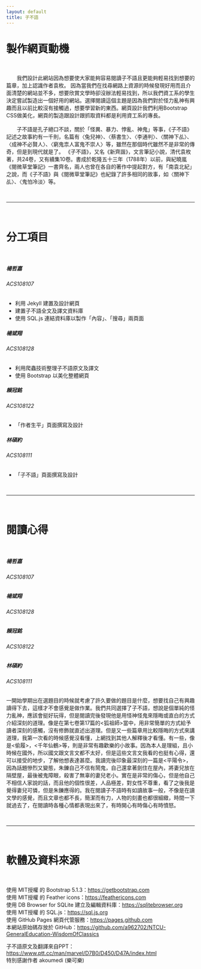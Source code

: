 ```yaml
---
layout: default
title: 子不語
---
```


<div class="container">
    <div>
        <h1 class="text-center">製作網頁動機</h1>
        <br>
        <p>&ensp;&ensp;&ensp;&ensp;我們設計此網站因為想要使大家能夠容易閱讀子不語且更能夠輕易找到想要的篇章，加上認識作者袁枚。
            因為當我們在找尋網路上資源的時候發現好用而且介面清楚的網站並不多，想要欣賞文學時卻沒辦法輕易找到，所以我們資工系的學生決定嘗試製造出一個好用的網站。選擇閱讀這個主題是因為我們對於怪力亂神有興趣而且以前比較沒有接觸過，想要學習新的東西。網頁設計我們利用Bootstrap
            CSS做美化，網頁的製造跟設計跟抓取資料都是利用資工系的專長。
            <br>
            <br>&ensp;&ensp;&ensp;&ensp;子不語是孔子絕口不談，關於「怪異、暴力、悖亂、神鬼」等事，《子不語》記述之故事約有一千則，名篇有〈兔兒神〉、〈蔡書生〉、〈李通判〉、〈關神下乩〉、〈成神不必賢人〉、〈窮鬼祟人富鬼不崇人〉等，雖然在那個時代雖然不是非常的傳奇，但是到現代就是了。
            《子不語》，又名《新齊諧》，文言筆記小說，清代袁枚著，共24卷，又有續集10卷。書成於乾隆五十三年（1788年）以前，與紀曉嵐《閱微草堂筆記》一書齊名，兩人也曾在各自的著作中提起對方，有「南袁北紀」之說，而《子不語》與《閱微草堂筆記》也紀錄了許多相同的故事，如〈關神下乩〉、〈鬼怕冷淡〉等。
        </p>
        <br>
        <hr>
        <br>
        <h1 class="text-center">分工項目</h1>
        <br>
        <div class="card-group">
            <div class="card">
                <div class="card-body">
                <h5 class="card-title">楊哲嘉</h5>
                <h6 class="card-subtitle mb-2 text-muted">ACS108107</h6>
                <p class="card-text">
                    <ul>
                        <li>利用 Jekyll 建置及設計網頁</li>
                        <li>建置子不語全文及譯文資料庫</li>
                        <li>使用 SQL.js 連結資料庫以製作「內容」、「搜尋」兩頁面</li>
                    </ul>
                </p>
                </div>
            </div>
            <div class="card">
                <div class="card-body">
                <h5 class="card-title">楊斌翔</h5>
                <h6 class="card-subtitle mb-2 text-muted">ACS108128</h6>
                <p class="card-text">
                    <ul>
                        <li>利用爬蟲技術整理子不語原文及譯文</li>
                        <li>使用 Bootstrap 以美化整體網頁</li>
                    </ul>
                </p>
                </div>
            </div>
            <div class="card">
                <div class="card-body">
                <h5 class="card-title">賴冠銘</h5>
                <h6 class="card-subtitle mb-2 text-muted">ACS108122</h6>
                <p class="card-text">
                    <ul>
                        <li>「作者生平」頁面撰寫及設計</li>
                    </ul>
                </p>
                </div>
            </div>
            <div class="card">
                <div class="card-body">
                <h5 class="card-title">林碩約</h5>
                <h6 class="card-subtitle mb-2 text-muted">ACS108111</h6>
                <p class="card-text">
                    <ul>
                        <li>「子不語」頁面撰寫及設計</li>
                    </ul>
                </p>
                </div>
            </div>
        </div>
        <br>
        <hr>
        <br>
        <h1 class="text-center">閱讀心得</h1>
        <br>
        <div class="row row-cols-1 row-cols-md-2 g-4">
            <div class="col">
                <div class="card">
                    <div class="card-body">
                    <h5 class="card-title">楊哲嘉</h5>
                    <h6 class="card-subtitle mb-2 text-muted">ACS108107</h6>
                    <p class="card-text"></p>
                    </div>
                </div>
            </div>
            <div class="col">
                <div class="card">
                    <div class="card-body">
                    <h5 class="card-title">楊斌翔</h5>
                    <h6 class="card-subtitle mb-2 text-muted">ACS108128</h6>
                    <p class="card-text"></p>
                    </div>
                </div>
            </div>
            <div class="col">
                <div class="card">
                    <div class="card-body">
                    <h5 class="card-title">賴冠銘</h5>
                    <h6 class="card-subtitle mb-2 text-muted">ACS108122</h6>
                    <p class="card-text"></p>
                    </div>
                </div>
            </div>
            <div class="col">
                <div class="card">
                    <div class="card-body">
                    <h5 class="card-title">林碩約</h5>
                    <h6 class="card-subtitle mb-2 text-muted">ACS108111</h6>
                    <p class="card-text">一開始學期出在選題目的時候就考慮了許久要做的題目是什麼，想要找自己有興趣讀得下去，這樣才不會感覺是做作業。我們共同選擇了子不語，想說是個單純的怪力亂神，應該會挺好玩得，但是閱讀完後發現他是用怪神怪鬼來隱晦或直白的方式介紹深刻的道理。像是在第七卷第17篇的&lt;狐祖師&gt;當中，用非常簡單的方式給予讀者深刻的感觸，沒有修飾就直述出道理。但是又一些篇章用比較隱晦的方式來講道理，我第一次看的時候感覺沒看懂，上網找到其他人解釋後才看懂。有一些，像是&lt;偷履&gt;，&lt;千年仙鶴>等，則是非常有趣歡樂的小故事。因為本人是理組，且小時候在國外，所以國文跟文言文都不太好，但是這些文言文我看的也挺有心得，還可以接受的地步，了解他想表達甚麼。我讀完後印象最深刻的一篇是&lt;平陽令&gt;，因為話題慘烈又變態，朱鑠自己不信有鬧鬼，自己還拿著劍住在屋內，將妻兒放在隔壁屋，最後被鬼障眼，殺害了無辜的妻兒老小。實在是非常的傷心，但是他自己不相信人家說的話，而且他的個性很差，人品極差，對女性不尊重，看了之後我是覺得妻兒可憐，但是朱鑠應得的。我在閱讀子不語時有如讀故事一般，不像是在讀文學的感覺，而且文章也都不長，簡潔而有力，人物的刻畫也都很細緻，時間一下就過去了，在閱讀時各種心情都表現出來了，有時開心有時傷心有時憤怒。</p>
                    </div>
                </div>
            </div>
        </div>
        <br>
        <hr>
        <br>
        <h1 class="text-center">軟體及資料來源</h1>
        <br>
        <p>
        使用 MIT授權 的 Bootstrap 5.1.3：<a href="https://getbootstrap.com">https://getbootstrap.com</a><br>
        使用 MIT授權 的 Feather icons：<a href="https://feathericons.com">https://feathericons.com</a><br>
        使用 DB Browser for SQLite 建立及編輯資料庫：<a href="https://sqlitebrowser.org">https://sqlitebrowser.org</a><br>
        使用 MIT授權 的 SQL.js：<a href="https://sql.js.org">https://sql.js.org</a><br>
        使用 GitHub Pages 網頁代管服務：<a href="https://pages.github.com">https://pages.github.com</a><br>
        本網站原始碼存放於 GitHub：<a href="https://github.com/a962702/NTCU-GeneralEducation-WisdomOfClassics">https://github.com/a962702/NTCU-GeneralEducation-WisdomOfClassics</a><br>
        </p>
        <p>
        子不語原文及翻譯來自PPT：<a href="https://www.ptt.cc/man/marvel/D7B0/D450/D47A/index.html">https://www.ptt.cc/man/marvel/D7B0/D450/D47A/index.html</a><br>
        特別感謝作者 akoumedi (樂可樂)
        </p>
    </div>
</div>